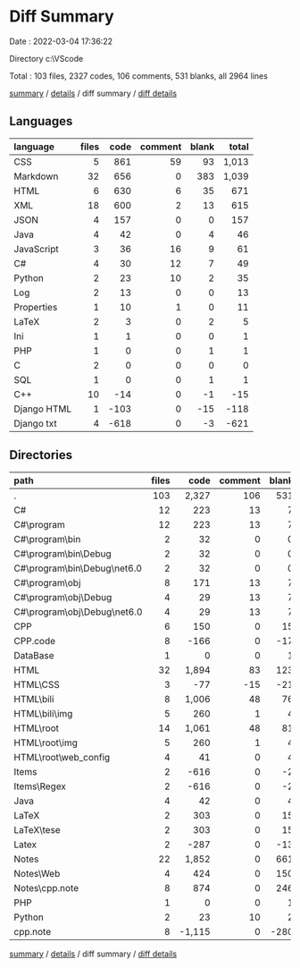 # Diff Summary

Date : 2022-03-04 17:36:22

Directory c:\VScode

Total : 103 files,  2327 codes, 106 comments, 531 blanks, all 2964 lines

[summary](results.md) / [details](details.md) / diff summary / [diff details](diff-details.md)

## Languages
| language | files | code | comment | blank | total |
| :--- | ---: | ---: | ---: | ---: | ---: |
| CSS | 5 | 861 | 59 | 93 | 1,013 |
| Markdown | 32 | 656 | 0 | 383 | 1,039 |
| HTML | 6 | 630 | 6 | 35 | 671 |
| XML | 18 | 600 | 2 | 13 | 615 |
| JSON | 4 | 157 | 0 | 0 | 157 |
| Java | 4 | 42 | 0 | 4 | 46 |
| JavaScript | 3 | 36 | 16 | 9 | 61 |
| C# | 4 | 30 | 12 | 7 | 49 |
| Python | 2 | 23 | 10 | 2 | 35 |
| Log | 2 | 13 | 0 | 0 | 13 |
| Properties | 1 | 10 | 1 | 0 | 11 |
| LaTeX | 2 | 3 | 0 | 2 | 5 |
| Ini | 1 | 1 | 0 | 0 | 1 |
| PHP | 1 | 0 | 0 | 1 | 1 |
| C | 2 | 0 | 0 | 0 | 0 |
| SQL | 1 | 0 | 0 | 1 | 1 |
| C++ | 10 | -14 | 0 | -1 | -15 |
| Django HTML | 1 | -103 | 0 | -15 | -118 |
| Django txt | 4 | -618 | 0 | -3 | -621 |

## Directories
| path | files | code | comment | blank | total |
| :--- | ---: | ---: | ---: | ---: | ---: |
| . | 103 | 2,327 | 106 | 531 | 2,964 |
| C# | 12 | 223 | 13 | 7 | 243 |
| C#\program | 12 | 223 | 13 | 7 | 243 |
| C#\program\bin | 2 | 32 | 0 | 0 | 32 |
| C#\program\bin\Debug | 2 | 32 | 0 | 0 | 32 |
| C#\program\bin\Debug\net6.0 | 2 | 32 | 0 | 0 | 32 |
| C#\program\obj | 8 | 171 | 13 | 7 | 191 |
| C#\program\obj\Debug | 4 | 29 | 13 | 7 | 49 |
| C#\program\obj\Debug\net6.0 | 4 | 29 | 13 | 7 | 49 |
| CPP | 6 | 150 | 0 | 15 | 165 |
| CPP.code | 8 | -166 | 0 | -17 | -183 |
| DataBase | 1 | 0 | 0 | 1 | 1 |
| HTML | 32 | 1,894 | 83 | 123 | 2,100 |
| HTML\CSS | 3 | -77 | -15 | -21 | -113 |
| HTML\bili | 8 | 1,006 | 48 | 76 | 1,130 |
| HTML\bili\img | 5 | 260 | 1 | 4 | 265 |
| HTML\root | 14 | 1,061 | 48 | 81 | 1,190 |
| HTML\root\img | 5 | 260 | 1 | 4 | 265 |
| HTML\root\web_config | 4 | 41 | 0 | 4 | 45 |
| Items | 2 | -616 | 0 | -2 | -618 |
| Items\Regex | 2 | -616 | 0 | -2 | -618 |
| Java | 4 | 42 | 0 | 4 | 46 |
| LaTeX | 2 | 303 | 0 | 15 | 318 |
| LaTeX\tese | 2 | 303 | 0 | 15 | 318 |
| Latex | 2 | -287 | 0 | -13 | -300 |
| Notes | 22 | 1,852 | 0 | 661 | 2,513 |
| Notes\Web | 4 | 424 | 0 | 150 | 574 |
| Notes\cpp.note | 8 | 874 | 0 | 246 | 1,120 |
| PHP | 1 | 0 | 0 | 1 | 1 |
| Python | 2 | 23 | 10 | 2 | 35 |
| cpp.note | 8 | -1,115 | 0 | -280 | -1,395 |

[summary](results.md) / [details](details.md) / diff summary / [diff details](diff-details.md)